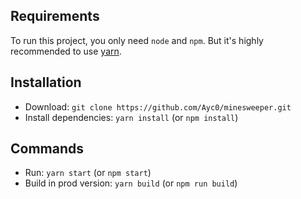 ## Requirements

To run this project, you only need `node` and `npm`.
But it's highly recommended to use [yarn](https://yarnpkg.com).

## Installation

- Download: `git clone https://github.com/Ayc0/minesweeper.git`
- Install dependencies: `yarn install` (or `npm install`)

## Commands

- Run: `yarn start` (or `npm start`)
- Build in prod version: `yarn build` (or `npm run build`)
